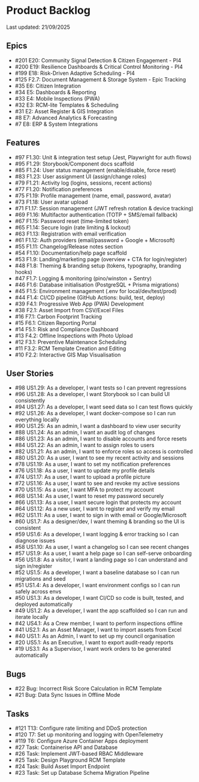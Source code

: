 # Product Backlog

Last updated: 21/09/2025

## Epics

- #201 E20: Community Signal Detection & Citizen Engagement - PI4
- #200 E19: Resilience Dashboards & Critical Control Monitoring - PI4
- #199 E18: Risk-Driven Adaptive Scheduling - PI4
- #125 F2.7: Document Management & Storage System - Epic Tracking
- #35 E6: Citizen Integration
- #34 E5: Dashboards & Reporting
- #33 E4: Mobile Inspections (PWA)
- #32 E3: RCM-lite Templates & Scheduling
- #31 E2: Asset Register & GIS Integration
- #8 E7: Advanced Analytics & Forecasting
- #7 E8: ERP & System Integrations

## Features

- #97 F1.30: Unit & integration test setup (Jest, Playwright for auth flows)
- #95 F1.29: Storybook/Component docs scaffold
- #85 F1.24: User status management (enable/disable, force reset)
- #83 F1.23: User assignment UI (assign/change roles)
- #79 F1.21: Activity log (logins, sessions, recent actions)
- #77 F1.20: Notification preferences
- #75 F1.19: Profile management (name, email, password, avatar)
- #73 F1.18: User avatar upload
- #71 F1.17: Session management (JWT refresh rotation & device tracking)
- #69 F1.16: Multifactor authentication (TOTP + SMS/email fallback)
- #67 F1.15: Password reset (time-limited token)
- #65 F1.14: Secure login (rate limiting & lockout)
- #63 F1.13: Registration with email verification
- #61 F1.12: Auth providers (email/password + Google + Microsoft)
- #55 F1.11: Changelog/Release notes section
- #54 F1.10: Documentation/help page scaffold
- #53 F1.9: Landing/marketing page (overview + CTA for login/register)
- #48 F1.8: Theming & branding setup (tokens, typography, branding hooks)
- #47 F1.7: Logging & monitoring (pino/winston + Sentry)
- #46 F1.6: Database initialisation (PostgreSQL + Prisma migrations)
- #45 F1.5: Environment management (.env for local/dev/test/prod)
- #44 F1.4: CI/CD pipeline (GitHub Actions: build, test, deploy)
- #39 F4.1: Progressive Web App (PWA) Development
- #38 F2.1: Asset Import from CSV/Excel Files
- #16 F7.1: Carbon Footprint Tracking
- #15 F6.1: Citizen Reporting Portal
- #14 F5.1: Risk and Compliance Dashboard
- #13 F4.2: Offline Inspections with Photo Upload
- #12 F3.1: Preventive Maintenance Scheduling
- #11 F3.2: RCM Template Creation and Editing
- #10 F2.2: Interactive GIS Map Visualisation

## User Stories

- #98 US1.29: As a developer, I want tests so I can prevent regressions
- #96 US1.28: As a developer, I want Storybook so I can build UI consistently
- #94 US1.27: As a developer, I want seed data so I can test flows quickly
- #92 US1.26: As a developer, I want docker-compose so I can run everything locally
- #90 US1.25: As an admin, I want a dashboard to view user security
- #88 US1.24: As an admin, I want an audit log of changes
- #86 US1.23: As an admin, I want to disable accounts and force resets
- #84 US1.22: As an admin, I want to assign roles to users
- #82 US1.21: As an admin, I want to enforce roles so access is controlled
- #80 US1.20: As a user, I want to see my recent activity and sessions
- #78 US1.19: As a user, I want to set my notification preferences
- #76 US1.18: As a user, I want to update my profile details
- #74 US1.17: As a user, I want to upload a profile picture
- #72 US1.16: As a user, I want to see and revoke my active sessions
- #70 US1.15: As a user, I want MFA to protect my account
- #68 US1.14: As a user, I want to reset my password securely
- #66 US1.13: As a user, I want secure login that protects my account
- #64 US1.12: As a new user, I want to register and verify my email
- #62 US1.11: As a user, I want to sign in with email or Google/Microsoft
- #60 US1.7: As a designer/dev, I want theming & branding so the UI is consistent
- #59 US1.6: As a developer, I want logging & error tracking so I can diagnose issues
- #58 US1.10: As a user, I want a changelog so I can see recent changes
- #57 US1.9: As a user, I want a help page so I can self-serve onboarding
- #56 US1.8: As a visitor, I want a landing page so I can understand and sign in/register
- #52 US1.5: As a developer, I want a baseline database so I can run migrations and seed
- #51 US1.4: As a developer, I want environment configs so I can run safely across envs
- #50 US1.3: As a developer, I want CI/CD so code is built, tested, and deployed automatically
- #49 US1.2: As a developer, I want the app scaffolded so I can run and iterate locally
- #42 US4.1: As a Crew member, I want to perform inspections offline
- #41 US2.1: As an Asset Manager, I want to import assets from Excel
- #40 US1.1: As an Admin, I want to set up my council organisation
- #20 US5.1: As an Executive, I want to export audit-ready reports
- #19 US3.1: As a Supervisor, I want work orders to be generated automatically

## Bugs

- #22 Bug: Incorrect Risk Score Calculation in RCM Template
- #21 Bug: Data Sync Issues in Offline Mode

## Tasks

- #121 T13: Configure rate limiting and DDoS protection
- #120 T7: Set up monitoring and logging with OpenTelemetry
- #119 T6: Configure Azure Container Apps deployment
- #27 Task: Containerise API and Database
- #26 Task: Implement JWT-based RBAC Middleware
- #25 Task: Design Playground RCM Template
- #24 Task: Build Asset Import Endpoint
- #23 Task: Set up Database Schema Migration Pipeline
